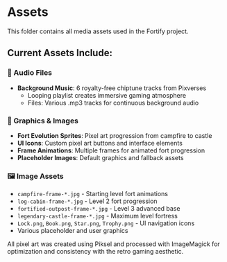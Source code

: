 # Assets

This folder contains all media assets used in the Fortify project.

## Current Assets Include:

### 🎵 Audio Files
- **Background Music**: 6 royalty-free chiptune tracks from Pixverses
  - Looping playlist creates immersive gaming atmosphere
  - Files: Various .mp3 tracks for continuous background audio

### 🎨 Graphics & Images  
- **Fort Evolution Sprites**: Pixel art progression from campfire to castle
- **UI Icons**: Custom pixel art buttons and interface elements
- **Frame Animations**: Multiple frames for animated fort progression
- **Placeholder Images**: Default graphics and fallback assets

### 🖼️ Image Assets
- `campfire-frame-*.jpg` - Starting level fort animations
- `log-cabin-frame-*.jpg` - Level 2 fort progression  
- `fortified-outpost-frame-*.jpg` - Level 3 advanced base
- `legendary-castle-frame-*.jpg` - Maximum level fortress
- `Lock.png`, `Book.png`, `Star.png`, `Trophy.png` - UI navigation icons
- Various placeholder and user graphics

All pixel art was created using Piksel and processed with ImageMagick for optimization and consistency with the retro gaming aesthetic.

